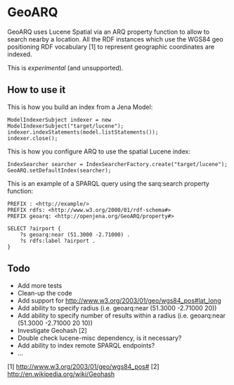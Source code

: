 GeoARQ 
======

GeoARQ uses Lucene Spatial via an ARQ property function to allow to search
nearby a location. All the RDF instances which use the WGS84 geo positioning 
RDF vocabulary [1] to represent geographic coordinates are indexed.

This is *experimental* (and unsupported).


How to use it
-------------

This is how you build an index from a Jena Model:

    ModelIndexerSubject indexer = new ModelIndexerSubject("target/lucene");
    indexer.indexStatements(model.listStatements());
    indexer.close();

This is how you configure ARQ to use the spatial Lucene index:
        
    IndexSearcher searcher = IndexSearcherFactory.create("target/lucene");
    GeoARQ.setDefaultIndex(searcher);

This is an example of a SPARQL query using the sarq:search property function: 

    PREFIX : <http://example/>
    PREFIX rdfs: <http://www.w3.org/2000/01/rdf-schema#>
    PREFIX geoarq: <http://openjena.org/GeoARQ/property#>

    SELECT ?airport {
        ?s geoarq:near (51.3000 -2.71000) .
        ?s rdfs:label ?airport .
    }


Todo
----

 * Add more tests
 * Clean-up the code
 * Add support for http://www.w3.org/2003/01/geo/wgs84_pos#lat_long
 * Add ability to specify radius (i.e. geoarq:near (51.3000 -2.71000 20))
 * Add ability to specify number of results within a radius
   (i.e. geoarq:near (51.3000 -2.71000 20 10))
 * Investigate Geohash [2]
 * Double check lucene-misc dependency, is it necessary?
 * Add ability to index remote SPARQL endpoints?
 * ...



 [1] http://www.w3.org/2003/01/geo/wgs84_pos#
 [2] http://en.wikipedia.org/wiki/Geohash